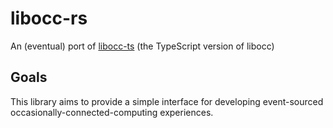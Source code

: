 # libocc-rs

An (eventual) port of [libocc-ts](https://github.com/Bernd-L/libocc-ts) (the TypeScript version of libocc)

## Goals

This library aims to provide a simple interface for developing event-sourced occasionally-connected-computing experiences.
